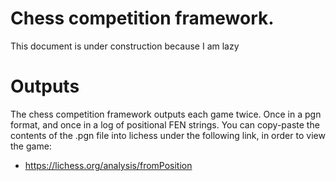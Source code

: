 # Chess competition framework.
This document is under construction because I am lazy


# Outputs
The chess competition framework outputs each game twice. Once in a pgn format, and once in a log of positional FEN strings. You can copy-paste the contents of the .pgn file into lichess under the following link, in order to view the game:
- https://lichess.org/analysis/fromPosition
